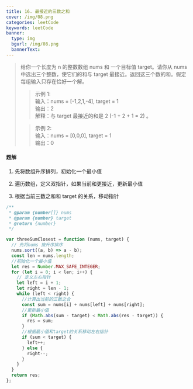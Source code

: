 ```yaml
---
title: 16. 最接近的三数之和
cover: /img/08.png
categories: leetCode
keywords: leetCode
banner:
  type: img
  bgurl: /img/08.png
  bannerText:
---
```


<!-- @format -->

> 给你一个长度为 n 的整数数组 nums 和 一个目标值 target。请你从 nums 中选出三个整数，使它们的和与 target 最接近。返回这三个数的和。假定每组输入只存在恰好一个解。
>
> > 示例 1:<br>输入：nums = [-1,2,1,-4], target = 1<br>输出：2<br>解释：与 target 最接近的和是 2 (-1 + 2 + 1 = 2) 。
>
> > 示例 2:<br>输入：nums = [0,0,0], target = 1<br>输出：0

#### 题解

1. 先将数组升序排列，初始化一个最小值

2. 遍历数组，定义双指针，如果当前和更接近，更新最小值

3. 根据当前三数之和和 target 的关系，移动指针

```javascript
/**
 * @param {number[]} nums
 * @param {number} target
 * @return {number}
 */

var threeSumClosest = function (nums, target) {
  // 先将nums 按升序排序
  nums.sort((a, b) => a - b);
  const len = nums.length;
  //初始化一个最小值
  let res = Number.MAX_SAFE_INTEGER;
  for (let i = 0; i < len; i++) {
    // 定义左右指针
    let left = i + 1;
    let right = len - 1;
    while (left < right) {
      //计算出当前的三数之合
      const sum = nums[i] + nums[left] + nums[right];
      //更新最小值
      if (Math.abs(sum - target) < Math.abs(res - target)) {
        res = sum;
      }
      //根据最小值和target的关系移动左右指针
      if (sum < target) {
        left++;
      } else {
        right--;
      }
    }
  }
  return res;
};
```
